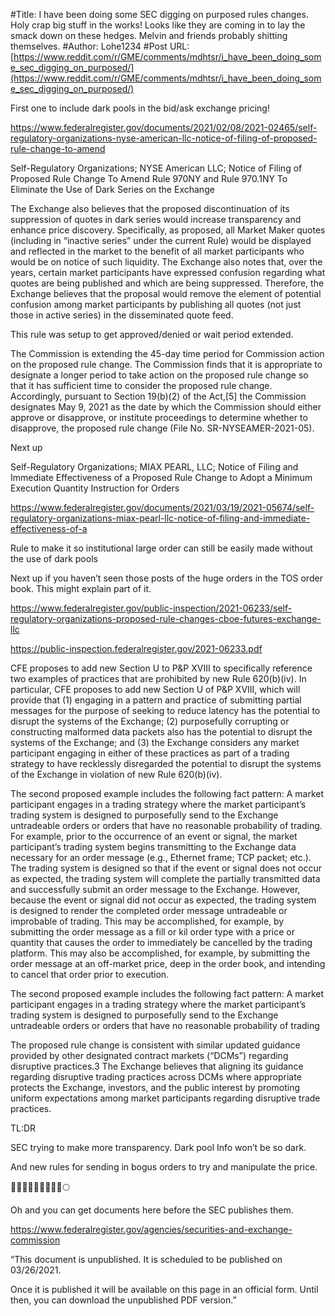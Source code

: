 #Title: I have been doing some SEC digging on purposed rules changes. Holy crap big stuff in the works! Looks like they are coming in to lay the smack down on these hedges. Melvin and friends probably shitting themselves.
#Author: Lohe1234
#Post URL: [https://www.reddit.com/r/GME/comments/mdhtsr/i_have_been_doing_some_sec_digging_on_purposed/](https://www.reddit.com/r/GME/comments/mdhtsr/i_have_been_doing_some_sec_digging_on_purposed/)


First one to include dark pools in the bid/ask exchange pricing! 


https://www.federalregister.gov/documents/2021/02/08/2021-02465/self-regulatory-organizations-nyse-american-llc-notice-of-filing-of-proposed-rule-change-to-amend


Self-Regulatory Organizations; NYSE American LLC; Notice of Filing of Proposed Rule Change To Amend Rule 970NY and Rule 970.1NY To Eliminate the Use of Dark Series on the Exchange


The Exchange also believes that the proposed discontinuation of its suppression of quotes in dark series would increase transparency and enhance price discovery. Specifically, as proposed, all Market Maker quotes (including in “inactive series” under the current Rule) would be displayed and reflected in the market to the benefit of all market participants who would be on notice of such liquidity. The Exchange also notes that, over the years, certain market participants have expressed confusion regarding what quotes are being published and which are being suppressed. Therefore, the Exchange believes that the proposal would remove the element of potential confusion among market participants by publishing all quotes (not just those in active series) in the disseminated quote feed.



This rule was setup to get approved/denied or wait period extended. 


The Commission is extending the 45-day time period for Commission action on the proposed rule change. The Commission finds that it is appropriate to designate a longer period to take action on the proposed rule change so that it has sufficient time to consider the proposed rule change. Accordingly, pursuant to Section 19(b)(2) of the Act,[5] the Commission designates May 9, 2021 as the date by which the Commission should either approve or disapprove, or institute proceedings to determine whether to disapprove, the proposed rule change (File No. SR-NYSEAMER-2021-05).


Next up

Self-Regulatory Organizations; MIAX PEARL, LLC; Notice of Filing and Immediate Effectiveness of a Proposed Rule Change to Adopt a Minimum Execution Quantity Instruction for Orders

https://www.federalregister.gov/documents/2021/03/19/2021-05674/self-regulatory-organizations-miax-pearl-llc-notice-of-filing-and-immediate-effectiveness-of-a


Rule to make it so institutional large order can still be easily made without the use of dark pools



Next up if you haven’t seen those posts of the huge orders in the TOS order book. This might explain part of it. 


https://www.federalregister.gov/public-inspection/2021-06233/self-regulatory-organizations-proposed-rule-changes-cboe-futures-exchange-llc

https://public-inspection.federalregister.gov/2021-06233.pdf


CFE proposes to add new Section U to P&amp;P XVIII to specifically reference two examples of practices that are prohibited by new Rule 620(b)(iv). In particular, CFE proposes to add new Section U of P&amp;P XVIII, which will provide that (1) engaging in a pattern and practice of submitting partial messages for the purpose of seeking to reduce latency has the potential to disrupt the systems of the Exchange; (2) purposefully corrupting or constructing malformed data packets also has the potential to disrupt the systems of the Exchange; and (3) the Exchange considers any market participant engaging in either of these practices as part of a trading strategy to have recklessly disregarded the potential to disrupt the systems of the Exchange in violation of new Rule 620(b)(iv).



The second proposed example includes the following fact pattern: A market participant engages in a trading strategy where the market participant’s trading system is designed to purposefully send to the Exchange untradeable orders or orders that have no reasonable probability of trading. For example, prior to the occurrence of an event or signal, the market participant’s trading system begins transmitting to the Exchange data necessary for an order message (e.g., Ethernet frame; TCP packet; etc.). The trading system is designed so that if the event or signal does not occur as expected, the trading system will complete the partially transmitted data and successfully submit an order message to the Exchange. However, because the event or signal did not occur as expected, the trading system is designed to render the completed order message untradeable or improbable of trading. This may be accomplished, for example, by submitting the order message as a fill or kil order type with a price or quantity that causes the order to immediately be cancelled by the trading platform. This may also be accomplished, for example, by submitting the order message at an off-market price, deep in the order book, and intending to cancel that order prior to execution.



The second proposed example includes the following fact pattern: A market participant engages in a trading strategy where the market participant’s trading system is designed to purposefully send to the Exchange untradeable orders or orders that have no reasonable probability of trading


The proposed rule change is consistent with similar updated guidance provided by other designated contract markets (“DCMs”) regarding disruptive practices.3 The Exchange believes that aligning its guidance regarding disruptive trading practices across DCMs where appropriate protects the Exchange, investors, and the public interest by promoting uniform expectations among market participants regarding disruptive trade practices.







TL:DR

SEC trying to make more transparency. 
Dark pool Info won’t be so dark. 

And new rules for sending in bogus orders to try and manipulate the price.


🧐🍌🍌🍌🍌🚀🚀🚀🚀🌕

Oh and you can get documents here before the SEC publishes them. 

https://www.federalregister.gov/agencies/securities-and-exchange-commission

“This document is unpublished. It is scheduled to be published on 03/26/2021.

Once it is published it will be available on this page in an official form. Until then, you can download the unpublished PDF version.”